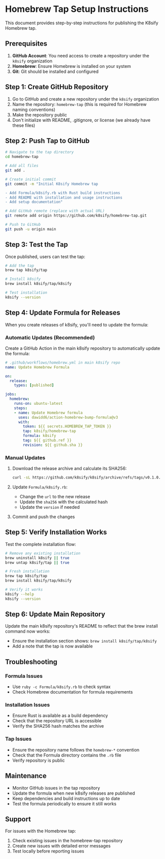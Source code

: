 # Homebrew Tap Setup Instructions

This document provides step-by-step instructions for publishing the K8sify Homebrew tap.

## Prerequisites

1. **GitHub Account**: You need access to create a repository under the `k8sify` organization
2. **Homebrew**: Ensure Homebrew is installed on your system
3. **Git**: Git should be installed and configured

## Step 1: Create GitHub Repository

1. Go to GitHub and create a new repository under the `k8sify` organization
2. Name the repository: `homebrew-tap` (this is required for Homebrew naming conventions)
3. Make the repository public
4. Don't initialize with README, .gitignore, or license (we already have these files)

## Step 2: Push Tap to GitHub

```bash
# Navigate to the tap directory
cd homebrew-tap

# Add all files
git add .

# Create initial commit
git commit -m "Initial K8sify Homebrew tap

- Add Formula/k8sify.rb with Rust build instructions
- Add README with installation and usage instructions
- Add setup documentation"

# Add GitHub remote (replace with actual URL)
git remote add origin https://github.com/k8sify/homebrew-tap.git

# Push to GitHub
git push -u origin main
```

## Step 3: Test the Tap

Once published, users can test the tap:

```bash
# Add the tap
brew tap k8sify/tap

# Install k8sify
brew install k8sify/tap/k8sify

# Test installation
k8sify --version
```

## Step 4: Update Formula for Releases

When you create releases of k8sify, you'll need to update the formula:

### Automatic Updates (Recommended)

Create a GitHub Action in the main k8sify repository to automatically update the formula:

```yaml
# .github/workflows/homebrew.yml in main k8sify repo
name: Update Homebrew Formula

on:
  release:
    types: [published]

jobs:
  homebrew:
    runs-on: ubuntu-latest
    steps:
    - name: Update Homebrew formula
      uses: dawidd6/action-homebrew-bump-formula@v3
      with:
        token: ${{ secrets.HOMEBREW_TAP_TOKEN }}
        tap: k8sify/homebrew-tap
        formula: k8sify
        tag: ${{ github.ref }}
        revision: ${{ github.sha }}
```

### Manual Updates

1. Download the release archive and calculate its SHA256:
   ```bash
   curl -sL https://github.com/k8sify/k8sify/archive/refs/tags/v0.1.0.tar.gz | shasum -a 256
   ```

2. Update `Formula/k8sify.rb`:
   - Change the `url` to the new release
   - Update the `sha256` with the calculated hash
   - Update the `version` if needed

3. Commit and push the changes

## Step 5: Verify Installation Works

Test the complete installation flow:

```bash
# Remove any existing installation
brew uninstall k8sify || true
brew untap k8sify/tap || true

# Fresh installation
brew tap k8sify/tap
brew install k8sify/tap/k8sify

# Verify it works
k8sify --help
k8sify --version
```

## Step 6: Update Main Repository

Update the main k8sify repository's README to reflect that the brew install command now works:

- Ensure the installation section shows: `brew install k8sify/tap/k8sify`
- Add a note that the tap is now available

## Troubleshooting

### Formula Issues
- Use `ruby -c Formula/k8sify.rb` to check syntax
- Check Homebrew documentation for formula requirements

### Installation Issues
- Ensure Rust is available as a build dependency
- Check that the repository URL is accessible
- Verify the SHA256 hash matches the archive

### Tap Issues
- Ensure the repository name follows the `homebrew-*` convention
- Check that the Formula directory contains the `.rb` file
- Verify repository is public

## Maintenance

- Monitor GitHub issues in the tap repository
- Update the formula when new k8sify releases are published
- Keep dependencies and build instructions up to date
- Test the formula periodically to ensure it still works

## Support

For issues with the Homebrew tap:
1. Check existing issues in the homebrew-tap repository
2. Create new issues with detailed error messages
3. Test locally before reporting issues
